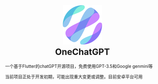 <h1 align="center">
  <img src="./assets/logos/logo.png" alt="OneChatGPT" width="128" />
  <br>
  OneChatGPT
  <br>
</h1>

一个基于Flutter的chatGPT开源项目，免费使用GPT-3.5和Google genmini等

当前项目正处于开发初期，可能出现重大变更或调整。目前安卓平台可用
